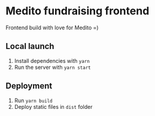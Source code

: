 # Medito fundraising frontend

Frontend build with love for Medito =)

## Local launch

1. Install dependencies with `yarn`
2. Run the server with `yarn start`

## Deployment

1. Run `yarn build`
2. Deploy static files in `dist` folder
